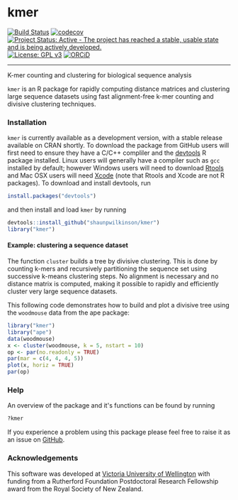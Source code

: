 # kmer

[![Build Status](https://travis-ci.org/shaunpwilkinson/kmer.svg?branch=master)](https://travis-ci.org/shaunpwilkinson/kmer)
[![codecov](https://codecov.io/github/shaunpwilkinson/kmer/branch/master/graphs/badge.svg)](https://codecov.io/github/shaunpwilkinson/kmer)
[![Project Status: Active - The project has reached a stable, usable state and is being actively developed.](http://www.repostatus.org/badges/latest/active.svg)](http://www.repostatus.org/#active)
[![License: GPL v3](https://img.shields.io/badge/License-GPL%20v3-blue.svg)](http://www.gnu.org/licenses/gpl-3.0)
[![ORCiD](https://img.shields.io/badge/ORCiD-0000--0002--7332--7931-brightgreen.svg)](http://orcid.org/0000-0002-7332-7931)

--------------------------------------------------------------------------------
K-mer counting and clustering for biological sequence analysis  

`kmer` is an R package for rapidly computing distance matrices and 
clustering large sequence datasets using fast alignment-free k-mer counting and 
divisive clustering techniques. 


### Installation
`kmer` is currently available as a development version, with a stable
release available on CRAN shortly. To download the package from 
GitHub users will first need to ensure they have a C/C++ compliler and the 
[devtools](https://github.com/hadley/devtools) R package installed. 
Linux users will generally have a compiler such as `gcc` installed by default; 
however Windows users will need to download 
[Rtools](https://cran.r-project.org/bin/windows/Rtools/) and Mac 
OSX users will need [Xcode](https://developer.apple.com/xcode) 
(note that Rtools and Xcode are not R packages). To download and install 
devtools, run 
```R
install.packages("devtools")
``` 
and then install and load `kmer` by running 
```R
devtools::install_github("shaunpwilkinson/kmer") 
library("kmer")
```

#### Example: clustering a sequence dataset
The function `cluster` builds a tree by divisive clustering.
This is done by counting k-mers and recursively partitioning 
the sequence set using successive k-means clustering steps. 
No alignment is necessary and no distance matrix is computed,
making it possible to rapidly and efficiently cluster 
very large sequence datasets.

This following code demonstrates how to build and plot a divisive 
tree using the `woodmouse` data from the ape package:

```R
library("kmer")
library("ape")
data(woodmouse)
x <- cluster(woodmouse, k = 5, nstart = 10)
op <- par(no.readonly = TRUE)
par(mar = c(4, 4, 4, 5))
plot(x, horiz = TRUE)
par(op)
```

### Help
An overview of the package and it's functions can be found by running
```R
?kmer
```
If you experience a problem using this package please feel free to
raise it as an issue on [GitHub](http://github.com/shaunpwilkinson/kmer/issues).

### Acknowledgements
This software was developed at 
[Victoria University of Wellington](http://www.victoria.ac.nz/) 
with funding from a Rutherford Foundation Postdoctoral Research Fellowship 
award from the Royal Society of New Zealand.

